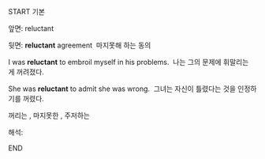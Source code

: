 START
기본

앞면:
reluctant


뒷면:
**reluctant** agreement 
마지못해 하는 동의

I was **reluctant** to embroil myself in his problems. 
나는 그의 문제에 휘말리는 게 꺼려졌다.

She was **reluctant** to admit she was wrong. 
그녀는 자신이 틀렸다는 것을 인정하기를 꺼렸다.

꺼리는 , 마지못한 , 주저하는

해석:
<!--ID: 1697844163399-->
END